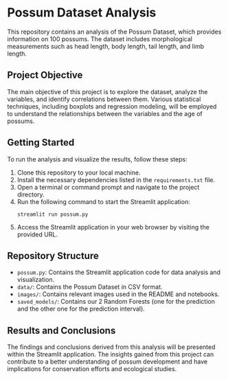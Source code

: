 # Possum Dataset Analysis

This repository contains an analysis of the Possum Dataset, which provides information on 100 possums. The dataset includes morphological measurements such as head length, body length, tail length, and limb length.

## Project Objective

The main objective of this project is to explore the dataset, analyze the variables, and identify correlations between them. Various statistical techniques, including boxplots and regression modeling, will be employed to understand the relationships between the variables and the age of possums.

## Getting Started

To run the analysis and visualize the results, follow these steps:

1. Clone this repository to your local machine.
2. Install the necessary dependencies listed in the `requirements.txt` file.
3. Open a terminal or command prompt and navigate to the project directory.
4. Run the following command to start the Streamlit application:
    ```
    streamlit run possum.py
    ```
5. Access the Streamlit application in your web browser by visiting the provided URL.

## Repository Structure

- `possum.py`: Contains the Streamlit application code for data analysis and visualization.
- `data/`: Contains the Possum Dataset in CSV format.
- `images/`: Contains relevant images used in the README and notebooks.
- `saved_models/`: Contains our 2 Random Forests (one for the prediction and the other one for the prediction interval).

## Results and Conclusions

The findings and conclusions derived from this analysis will be presented within the Streamlit application. The insights gained from this project can contribute to a better understanding of possum development and have implications for conservation efforts and ecological studies.


